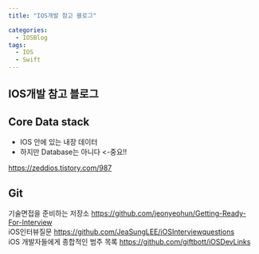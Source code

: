 ```yaml
---
title: "IOS개발 참고 블로그"

categories:
  - IOSBlog
tags:
  - IOS
  - Swift
---
```


## IOS개발 참고 블로그  

## Core Data stack
- IOS 안에 있는 내장 데이터  
- 하지만 Database는 아니다 <-중요!!  
 
<https://zeddios.tistory.com/987>  



## Git
기술면접을 준비하는 저장소 <https://github.com/jeonyeohun/Getting-Ready-For-Interview>    
iOS인터뷰질문 <https://github.com/JeaSungLEE/iOSInterviewquestions>  
iOS 개발자들에게 종합적인 범주 목록 <https://github.com/giftbott/iOSDevLinks>
